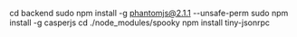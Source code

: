 cd backend
sudo npm install -g phantomjs@2.1.1 --unsafe-perm
sudo npm install -g casperjs
cd ./node_modules/spooky
npm install tiny-jsonrpc

